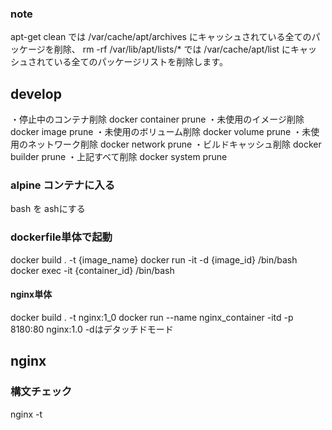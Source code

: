 ### note
apt-get clean では /var/cache/apt/archives にキャッシュされている全てのパッケージを削除、
rm -rf /var/lib/apt/lists/* では /var/cache/apt/list にキャッシュされている全てのパッケージリストを削除します。


## develop
・停止中のコンテナ削除
docker container prune
・未使用のイメージ削除
docker image prune
・未使用のボリューム削除
docker volume prune
・未使用のネットワーク削除
docker network prune
・ビルドキャッシュ削除
docker builder prune
・上記すべて削除
docker system prune

### alpine コンテナに入る
bash を ashにする

### dockerfile単体で起動
docker build . -t {image_name}
docker run -it -d {image_id} /bin/bash
docker exec -it {container_id} /bin/bash

#### nginx単体
docker build . -t nginx:1_0
docker run --name nginx_container -itd -p 8180:80 nginx:1.0
 -dはデタッチドモード

## nginx
### 構文チェック
nginx -t